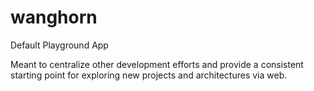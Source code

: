 # wanghorn
Default Playground App

Meant to centralize other development efforts and provide a consistent starting point for exploring new projects and architectures via web.
